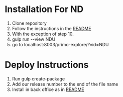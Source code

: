 
# Installation For ND

1. Clone repository
2. Follow the instructions in the [README](README.md)
3. With the exception of step 10.
4. gulp run --view NDU
5. go to localhost:8003/primo-explore/?vid=NDU  


# Deploy Instructions

1. Run gulp create-package
2. Add our release number to the end of the file name
3. Install in back office as in [README](README.md)
